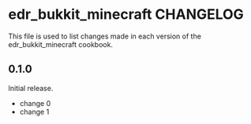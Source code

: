 # edr_bukkit_minecraft CHANGELOG

This file is used to list changes made in each version of the edr_bukkit_minecraft cookbook.

## 0.1.0

Initial release.

- change 0
- change 1
